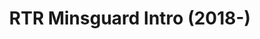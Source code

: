 ---
layout: entry
title: RTR Minsguard Intro (2018-)
organization: RTR
usagedate: 2018-
language: rt
fulltitle: RTR Minsguard Intro (2018-)
watermark: None
---